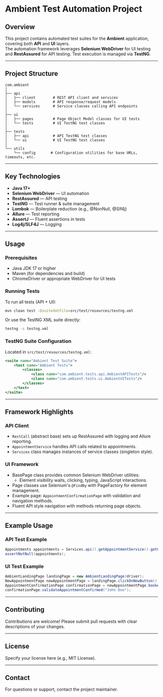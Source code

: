 
# Ambient Test Automation Project

## Overview

This project contains automated test suites for the **Ambient** application, covering both **API** and **UI** layers.  
The automation framework leverages **Selenium WebDriver** for UI testing and **RestAssured** for API testing. 
Test execution is managed via **TestNG**.

---

## Project Structure

```
com.ambient
│
├── api
│   ├── client        # REST API client and services
│   ├── models        # API response/request models
│   └── services      # Service classes calling API endpoints
│
├── ui
│   ├── pages         # Page Object Model classes for UI tests
│   └── tests         # UI TestNG test classes
│
├── tests
│   ├── api           # API TestNG test classes
│   └── ui            # UI TestNG test classes
│
└── utils
    └── config       # Configuration utilities for base URLs, timeouts, etc.
```

---

## Key Technologies

- **Java 17+**
- **Selenium WebDriver** — UI automation
- **RestAssured** — API testing
- **TestNG** — Test runner & suite management
- **Lombok** — Boilerplate reduction (e.g., @NonNull, @Slf4j)
- **Allure** — Test reporting
- **AssertJ** — Fluent assertions in tests
- **Log4j/SLF4J** — Logging

---

## Usage

### Prerequisites

- Java JDK 17 or higher
- Maven (for dependencies and build)
- ChromeDriver or appropriate WebDriver for UI tests

### Running Tests

To run all tests (API + UI):

```bash
mvn clean test -DsuiteXmlFile=src/test/resources/testng.xml
```

Or use the TestNG XML suite directly:

```bash
testng -s testng.xml
```

### TestNG Suite Configuration

Located in `src/test/resources/testng.xml`:

```xml
<suite name="Ambient Test Suite">
    <test name="Ambient Tests">
        <classes>
            <class name="com.ambient.tests.api.AmbientAPITests"/>
            <class name="com.ambient.tests.ui.AmbientUITests"/>
        </classes>
    </test>
</suite>
```

---

## Framework Highlights

### API Client

- `RestCall` (abstract base) sets up RestAssured with logging and Allure reporting.
- `AppointmentService` handles API calls related to appointments.
- `Services` class manages instances of service classes (singleton style).

### UI Framework

- BasePage class provides common Selenium WebDriver utilities:
  - Element visibility waits, clicking, typing, JavaScript interactions.
- Page classes use Selenium's `@FindBy` with PageFactory for element management.
- Example page: `AppointmentConfirmationPage` with validation and navigation methods.
- Fluent API style navigation with methods returning page objects.

---

## Example Usage

### API Test Example

```java
Appointments appointments = Services.api().getAppointmentService().getQuery();
assertNotNull(appointments);
```

### UI Test Example

```java
AmbientLandingPage landingPage = new AmbientLandingPage(driver);
NewAppointmentPage newAppointmentPage = landingPage.clickOnNewButton();
AppointmentConfirmationPage confirmationPage = newAppointmentPage.bookAppointment(...);
confirmationPage.validateAppointmentConfirmed("John Doe");
```

---

## Contributing

Contributions are welcome! Please submit pull requests with clear descriptions of your changes.

---

## License

Specify your license here (e.g., MIT License).

---

## Contact

For questions or support, contact the project maintainer.
